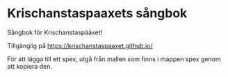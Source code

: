 # Krischanstaspaaxets sångbok
Sångbok för Krischanstaspääxet!

Tillgänglig på https://krischanstaspaaxet.github.io/


För att lägga till ett spex, utgå från mallen som finns i mappen spex genom att kopiera den.

